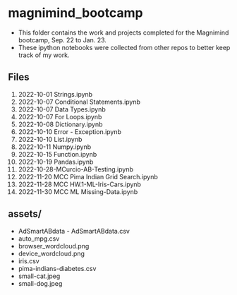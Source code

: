 # magnimind_bootcamp

- This folder contains the work and projects completed for the Magnimind bootcamp, Sep. 22 to Jan. 23.
- These ipython notebooks were collected from other repos to better keep track of my work.

Files
---

1. 2022-10-01 Strings.ipynb
2. 2022-10-07 Conditional Statements.ipynb
3. 2022-10-07 Data Types.ipynb
4. 2022-10-07 For Loops.ipynb
5. 2022-10-08 Dictionary.ipynb
6. 2022-10-10 Error - Exception.ipynb
7. 2022-10-10 List.ipynb
8. 2022-10-11 Numpy.ipynb
9. 2022-10-15 Function.ipynb
10. 2022-10-19 Pandas.ipynb
11. 2022-10-28-MCurcio-AB-Testing.ipynb
12. 2022-11-20 MCC Pima Indian Grid Search.ipynb
13. 2022-11-28 MCC HW.1-ML-Iris-Cars.ipynb
14. 2022-11-30 MCC ML Missing-Data.ipynb


assets/
---
- AdSmartABdata - AdSmartABdata.csv
- auto_mpg.csv
- browser_wordcloud.png
- device_wordcloud.png
- iris.csv
- pima-indians-diabetes.csv
- small-cat.jpeg
- small-dog.jpeg

